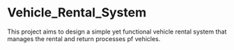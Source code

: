 # Vehicle_Rental_System
This project aims to design a simple yet functional vehicle rental system that manages the rental and return processes pf vehicles.
